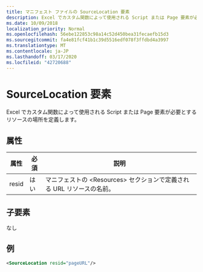 ```yaml
---
title: マニフェスト ファイルの SourceLocation 要素
description: Excel でカスタム関数によって使用される Script または Page 要素が必要とするリソースの場所を定義します。
ms.date: 10/09/2018
localization_priority: Normal
ms.openlocfilehash: 56ebe122853c98a14c52d450bea31fecaefb15d3
ms.sourcegitcommit: fa4e81fcf41b1c39d5516edf078f3ffdbd4a3997
ms.translationtype: MT
ms.contentlocale: ja-JP
ms.lasthandoff: 03/17/2020
ms.locfileid: "42720688"
---
```

# <a name="sourcelocation-element"></a>SourceLocation 要素

Excel でカスタム関数によって使用される Script または Page 要素が必要とするリソースの場所を定義します。

## <a name="attributes"></a>属性

| **属性** | **必須** | **説明**                                                                      |
|---------------|--------------|--------------------------------------------------------------------------------------|
| resid         | はい          | マニフェストの &lt;Resources&gt; セクションで定義される URL リソースの名前。 |

## <a name="child-elements"></a>子要素

なし

## <a name="example"></a>例

```xml
<SourceLocation resid="pageURL"/>
```

